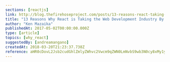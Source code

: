 ```yaml
---
sections: [reactjs]
link: http://blog.thefirehoseproject.com/posts/13-reasons-react-taking-web-development-industry-storm/
title: "13 Reasons Why React is Taking the Web Development Industry By Storm."
author: "Ken Mazaika"
publishedAt: 2017-05-02T00:00:00.000Z
type: [article]
topics: [why_react]
suggestedBy: [andreamangano]
createdAt: 2018-03-20T21:23:37.738Z
reference: aHR0cDovL2Jsb2cudGhlZmlyZWhvc2Vwcm9qZWN0LmNvbS9wb3N0cy8xMy1yZWFzb25zLXJlYWN0LXRha2luZy13ZWItZGV2ZWxvcG1lbnQtaW5kdXN0cnktc3Rvcm0v
---
```


